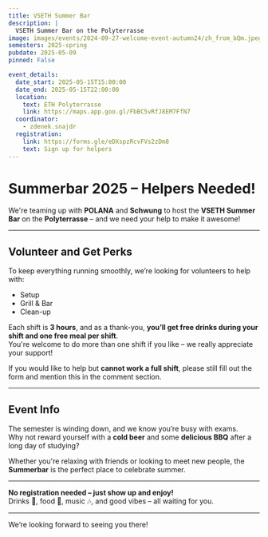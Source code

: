 ```yaml
---
title: VSETH Summer Bar
description: |
  VSETH Summer Bar on the Polyterrasse
image: images/events/2024-09-27-welcome-event-autumn24/zh_from_bQm.jpeg
semesters: 2025-spring
pubdate: 2025-05-09
pinned: False

event_details:
  date_start: 2025-05-15T15:00:00
  date_end: 2025-05-15T22:00:00
  location:
    text: ETH Polyterrasse
    link: https://maps.app.goo.gl/FbBC5vRfJ8EM7FfN7
  coordinator: 
    - zdenek.snajdr
  registration:
    link: https://forms.gle/eDXspzRcvFVs2zDm8
    text: Sign up for helpers
---
```


# Summerbar 2025 – Helpers Needed!

We're teaming up with **POLANA** and **Schwung** to host the **VSETH Summer Bar** on the **Polyterrasse** – and we need your help to make it awesome!

---

## Volunteer and Get Perks

To keep everything running smoothly, we’re looking for volunteers to help with:

- Setup  
- Grill & Bar  
- Clean-up  

Each shift is **3 hours**, and as a thank-you, **you’ll get free drinks during your shift and one free meal per shift**.  
You're welcome to do more than one shift if you like – we really appreciate your support!

If you would like to help but **cannot work a full shift**, please still fill out the form and mention this in the comment section.

---

## Event Info

The semester is winding down, and we know you’re busy with exams.  
Why not reward yourself with a **cold beer** and some **delicious BBQ** after a long day of studying?

Whether you're relaxing with friends or looking to meet new people, the **Summerbar** is the perfect place to celebrate summer.

---

**No registration needed – just show up and enjoy!**  
Drinks 🍻, food 🍔, music 🎶, and good vibes – all waiting for you.

---

We’re looking forward to seeing you there!
